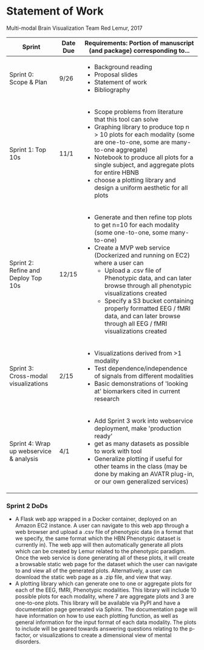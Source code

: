# Statement of Work

Multi-modal Brain Visualization
Team Red Lemur, 2017

| Sprint   | Date Due | Requirements: Portion of manuscript (and package) corresponding to... |
|---|---|---|
| Sprint 0: Scope & Plan | 9/26 | <ul><li>Background reading</li>  <li>Proposal slides</li>  <li>Statement of work</li> <li>Bibliography</li></ul> |
| Sprint 1: Top 10s | 11/1 | <ul><li>Scope problems from literature that this tool can solve</li><li>Graphing library to produce top n > 10 plots for each modality (some are one-to-one, some are many-to-one aggregate)</li><li>Notebook to produce all plots for a single subject, and aggregate plots for entire HBNB</li><li>choose a plotting library and design a uniform aesthetic for all plots</li></ul>  |
| Sprint 2: Refine and Deploy Top 10s | 12/15  | <ul><li>Generate and then refine top plots to get n=10 for each modality (some one-to-one, some many-to-one)</li><li>Create a MVP web service (Dockerized and running on EC2) where a user can<ul><li>Upload a .csv file of Phenotypic data, and can later browse through all phenotypic visualizations created</li><li>Specify a S3 bucket containing properly formatted EEG / fMRI data, and can later browse through all EEG / fMRI visualizations created</li></ul>  |
| Sprint 3: Cross-modal visualizations | 2/15   | <ul><li>Visualizations derived from >1 modality</li><li>Test dependence/independence of signals from different modalities</li><li>Basic demonstrations of 'looking at' biomarkers cited in current research</li></ul> |
| Sprint 4: Wrap up webservice & analysis | 4/1 | <ul><li>Add Sprint 3 work into webservice deployment, make 'production ready'</li><li>get as many datasets as possible to work with tool</li><li>Generalize plotting if useful for other teams in the class (may be done by making an AVATR plug-in, or our own generalized services)</li></ul> |

### Sprint 2 DoDs
* A Flask web app wrapped in a Docker container, deployed on an Amazon EC2 instance. A user can navigate to this web app through a web browser and upload a .csv file of phenotypic data (in a format that we specify, the same format which the HBN Phenotypic dataset is currently in). The web app will then automatically generate all plots which can be created by Lemur related to the phenotypic paradigm. Once the web service is done generating all of these plots, it will create a browsable static web page for the dataset which the user can navigate to and view all of the generated plots. Alternatively, a user can download the static web page as a .zip file, and view that way.
* A plotting library which can generate one to one or aggregate plots for each of the EEG, fMRI, Phenotypic modalities. This library will include 10 possible plots for each modality, where 7 are aggregate plots and 3 are one-to-one plots. This library will be available via PyPI and have a documentation page generated via Sphinx. The documentation page will have information on how to use each plotting function, as well as general information for the input format of each data modality. The plots to include will be geared towards answering questions relating to the p-factor, or visualizations to create a dimensional view of mental disorders.
